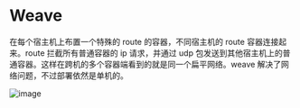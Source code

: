 # Weave

在每个宿主机上布置一个特殊的 route 的容器，不同宿主机的 route 容器连接起来。route 拦截所有普通容器的 ip 请求，并通过 udp 包发送到其他宿主机上的普通容器。这样在跨机的多个容器端看到的就是同一个扁平网络。weave 解决了网络问题，不过部署依然是单机的。

![image](https://user-images.githubusercontent.com/5803001/45594701-a3127780-b9d1-11e8-8067-6b25fd5a9064.png)
